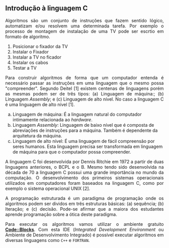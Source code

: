 ## Introdução à linguagem C

<p align="justify"> Algoritmos são um conjunto de instruções que fazem sentido lógico, automatizam e/ou resolvem uma determinada tarefa. Por exemplo o processo de montagem de instalação de uma TV pode ser escrtio em formato de algoritmo.</p>

<ol>
<li>Posicionar o fixador da TV</li>
<li>Instalar o Fixador</li>
<li>Instalar a TV no ficador</li>
<li>Instalar os cabos</li>
<li>Testar a TV</li>
</ol>

<p align="justify">Para construir algoritmos de forma que um computador entenda é necessário passar as instruções em uma linguagem que o mesmo possa "compreender". Segundo Deitel [1] existem centenas de linguagens porém as mesmas podem ser de três tipos: (a) Linguagem de máquina:; (b) Linguagem <i>Assembly</i>; e (c) Linguagem de alto nível. No caso a linguagem C é uma linguagem de alto nível [1].</p>
 
<ol type="a">
<li>Linguagem de máquina: É a linguagem natural do computador intimamente relacionada ao <i>hardware</i>.</li>
<li>Linguagem <i>Assembly</i>: Linguagem de baixo nível que é composta de abreviações de instruções para a máquina. Também é dependente da arquitetura da máquina.</li>
<li>Linguagem de alto nível: É uma linguagem de fácil compreensão por seres humanos. Esta linguagem precisa ser transformada em linguagem de máquina para que o computador possa compreender.</li>
</ol>

<p align="justify">A linguagem C foi desenvolvida por Dennis Ritchie em 1972 a partir de duas linguagens anteriores, o BCPL e o B. Mesmo tendo sido desenvolvida na década de 70 a linguagem C possui uma grande importância no mundo da computação. O desenvolvimento dos primeiros sistemas operacionais utilizados em computadores foram baseados na linguagem C, como por exemplo o sistema operacional UNIX [2].</p>

<p align="justify">A programação estruturada é um paradigma de programação onde os algoritmos podem ser dividos em três estruturas básicas: (a) sequência; (b) Iteração; e (c) decisão. Pode-se afirmar que a maiora dos estudantes aprende programação sobre a ótica deste paradigma.</p>

<p align="justify">Para executar os algoritmos vamos utilizar o ambiente gratuito <a href="https://www.codeblocks.org" target="_blank"><b>Code::Blocks</b></a>. Com esta IDE (<i>Integrated Development Environment</i> ou Ambiente de Desenvolvimento Integrado) é possível executar algoritmos em diversas linguagens como <code>C++</code> e <code>FORTRAN</code>.</p>
